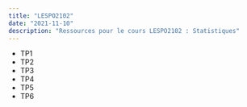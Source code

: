 ```yaml
---
title: "LESPO2102"
date: "2021-11-10"
description: "Ressources pour le cours LESPO2102 : Statistiques"
---
```


- TP1
- TP2
- TP3
- TP4
- TP5
- TP6
